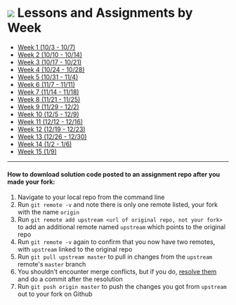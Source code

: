 # ![](https://ga-dash.s3.amazonaws.com/production/assets/logo-9f88ae6c9c3871690e33280fcf557f33.png) Lessons and Assignments by Week

- [Week 1 (10/3 - 10/7)](schedule/wk1.md)
- [Week 2 (10/10 - 10/14)](schedule/wk2.md)
- [Week 3 (10/17 - 10/21)](schedule/wk3.md)
- [Week 4 (10/24 - 10/28)](schedule/wk4.md)
- [Week 5 (10/31 - 11/4)](schedule/wk5.md)
- [Week 6 (11/7 - 11/11)](schedule/wk6.md)
- [Week 7 (11/14 - 11/18)](schedule/wk7.md)
- [Week 8 (11/21 - 11/25)](schedule/wk8.md)
- [Week 9 (11/29 - 12/2)](schedule/wk9.md)
- [Week 10 (12/5 - 12/9)](schedule/wk10.md)
- [Week 11 (12/12 - 12/16)](schedule/wk11.md)
- [Week 12 (12/19 - 12/23)](schedule/wk12.md)
- [Week 13 (12/26 - 12/30)](schedule/wk13.md)
- [Week 14 (1/2 - 1/6)](schedule/wk14.md)
- [Week 15 (1/9)](schedule/wk15.md)

---

#### How to download solution code posted to an assignment repo after you made your fork:

1. Navigate to your local repo from the command line
1. Run `git remote -v` and note there is only one remote listed, your fork with the name `origin`
1. Run `git remote add upstream <url of original repo, not your fork>` to add an additional remote named `upstream` which points to the original repo
1. Run `git remote -v` again to confirm that you now have two remotes, with `upstream` linked to the original repo
1. Run `git pull upstream master` to pull in changes from the `upstream` remote's `master` branch
1. You shouldn't encounter merge conflicts, but if you do, [resolve them](https://help.github.com/articles/resolving-a-merge-conflict-from-the-command-line/) and do a commit after the resolution
1. Run `git push origin master` to push the changes you got from	`upstream` out to your fork on Github
